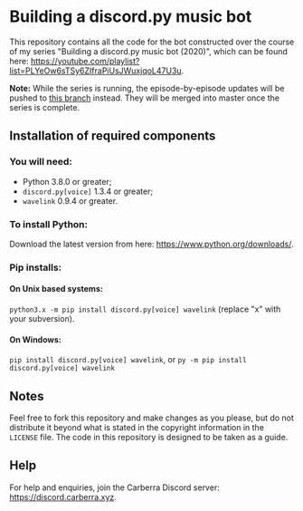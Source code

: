 # Building a discord.py music bot
This repository contains all the code for the bot constructed over the course of my series "Building a discord.py music bot (2020)", which can be found here: https://youtube.com/playlist?list=PLYeOw6sTSy6ZIfraPiUsJWuxjqoL47U3u.

**Note:** While the series is running, the episode-by-episode updates will be pushed to [this branch](https://github.com/Carberra/discord.py-music-tutorial/tree/live-releases) instead. They will be merged into master once the series is complete.

## Installation of required components
### You will need:
- Python 3.8.0 or greater;
- `discord.py[voice]` 1.3.4 or greater;
- `wavelink` 0.9.4 or greater.

### To install Python:
Download the latest version from here: https://www.python.org/downloads/.

### Pip installs:
#### On Unix based systems:
`python3.x -m pip install discord.py[voice] wavelink` (replace "x" with your subversion).
#### On Windows:
`pip install discord.py[voice] wavelink`, or `py -m pip install discord.py[voice] wavelink`

## Notes
Feel free to fork this repository and make changes as you please, but do not distribute it beyond what is stated in the copyright information in the `LICENSE` file. The code in this repository is designed to be taken as a guide.

## Help
For help and enquiries, join the Carberra Discord server: https://discord.carberra.xyz.
